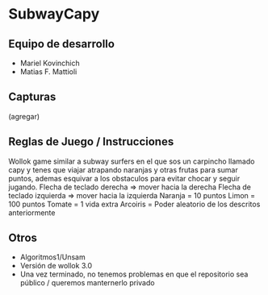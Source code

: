 # SubwayCapy

## Equipo de desarrollo

- Mariel Kovinchich
- Matias F. Mattioli


## Capturas

(agregar)

## Reglas de Juego / Instrucciones

Wollok game similar a subway surfers en el que sos un carpincho llamado capy y tenes que viajar atrapando naranjas y otras frutas para sumar puntos, ademas esquivar a los obstaculos para evitar chocar y seguir jugando.
Flecha de teclado derecha => mover hacia la derecha
Flecha de teclado izquierda => mover hacia la izquierda
Naranja = 10 puntos
Limon = 100 puntos
Tomate = 1 vida extra
Arcoiris = Poder aleatorio de los descritos anteriormente


## Otros

- Algoritmos1/Unsam
- Versión de wollok 3.0
- Una vez terminado, no tenemos problemas en que el repositorio sea público / queremos manternerlo privado
